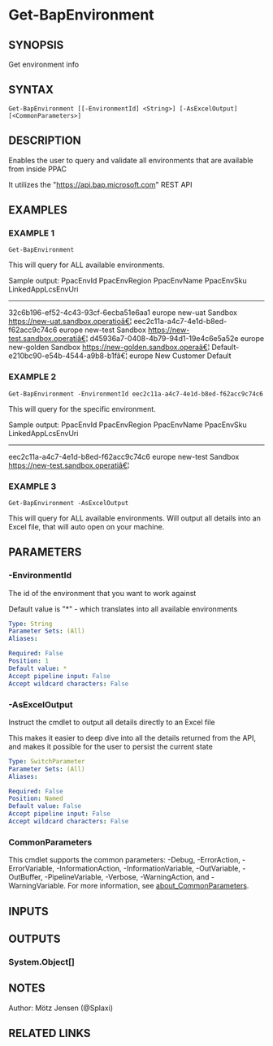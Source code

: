 ﻿---
external help file: d365bap.tools-help.xml
Module Name: d365bap.tools
online version:
schema: 2.0.0
---

# Get-BapEnvironment

## SYNOPSIS
Get environment info

## SYNTAX

```
Get-BapEnvironment [[-EnvironmentId] <String>] [-AsExcelOutput] [<CommonParameters>]
```

## DESCRIPTION
Enables the user to query and validate all environments that are available from inside PPAC

It utilizes the "https://api.bap.microsoft.com" REST API

## EXAMPLES

### EXAMPLE 1
```
Get-BapEnvironment
```

This will query for ALL available environments.

Sample output:
PpacEnvId                            PpacEnvRegion   PpacEnvName          PpacEnvSku LinkedAppLcsEnvUri
---------                            -------------   -----------          ---------- ------------------
32c6b196-ef52-4c43-93cf-6ecba51e6aa1 europe          new-uat              Sandbox    https://new-uat.sandbox.operatioâ€¦
eec2c11a-a4c7-4e1d-b8ed-f62acc9c74c6 europe          new-test             Sandbox    https://new-test.sandbox.operatiâ€¦
d45936a7-0408-4b79-94d1-19e4c6e5a52e europe          new-golden           Sandbox    https://new-golden.sandbox.operaâ€¦
Default-e210bc90-e54b-4544-a9b8-b1fâ€¦ europe          New Customer         Default

### EXAMPLE 2
```
Get-BapEnvironment -EnvironmentId eec2c11a-a4c7-4e1d-b8ed-f62acc9c74c6
```

This will query for the specific environment.

Sample output:
PpacEnvId                            PpacEnvRegion   PpacEnvName          PpacEnvSku LinkedAppLcsEnvUri
---------                            -------------   -----------          ---------- ------------------
eec2c11a-a4c7-4e1d-b8ed-f62acc9c74c6 europe          new-test             Sandbox    https://new-test.sandbox.operatiâ€¦

### EXAMPLE 3
```
Get-BapEnvironment -AsExcelOutput
```

This will query for ALL available environments.
Will output all details into an Excel file, that will auto open on your machine.

## PARAMETERS

### -EnvironmentId
The id of the environment that you want to work against

Default value is "*" - which translates into all available environments

```yaml
Type: String
Parameter Sets: (All)
Aliases:

Required: False
Position: 1
Default value: *
Accept pipeline input: False
Accept wildcard characters: False
```

### -AsExcelOutput
Instruct the cmdlet to output all details directly to an Excel file

This makes it easier to deep dive into all the details returned from the API, and makes it possible for the user to persist the current state

```yaml
Type: SwitchParameter
Parameter Sets: (All)
Aliases:

Required: False
Position: Named
Default value: False
Accept pipeline input: False
Accept wildcard characters: False
```

### CommonParameters
This cmdlet supports the common parameters: -Debug, -ErrorAction, -ErrorVariable, -InformationAction, -InformationVariable, -OutVariable, -OutBuffer, -PipelineVariable, -Verbose, -WarningAction, and -WarningVariable. For more information, see [about_CommonParameters](http://go.microsoft.com/fwlink/?LinkID=113216).

## INPUTS

## OUTPUTS

### System.Object[]
## NOTES
Author: Mötz Jensen (@Splaxi)

## RELATED LINKS
